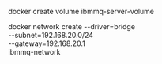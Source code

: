 docker create volume ibmmq-server-volume

docker network create --driver=bridge \
    --subnet=192.168.20.0/24 \
    --gateway=192.168.20.1 \
    ibmmq-network